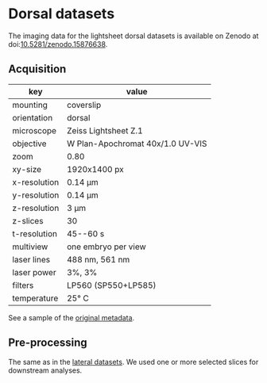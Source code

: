 # Dorsal datasets

The imaging data for the lightsheet dorsal datasets is available on Zenodo at doi:[10.5281/zenodo.15876638](https://doi.org/10.5281/zenodo.15876638).

## Acquisition

| key          | value                            |
| ---          | -----                            |
| mounting     | coverslip                        |
| orientation  | dorsal                           |
| microscope   | Zeiss Lightsheet Z.1             |
| objective    | W Plan-Apochromat 40x/1.0 UV-VIS |
| zoom         | 0.80                             |
| xy-size      | 1920x1400 px                     |
| x-resolution | 0.14 µm                          |
| y-resolution | 0.14 µm                          |
| z-resolution | 3 µm                             |
| z-slices     | 30                               |
| t-resolution | 45--60 s                         |
| multiview    | one embryo per view              |
| laser lines  | 488 nm, 561 nm                   |
| laser power  | 3%, 3%                           |
| filters      | LP560 (SP550+LP585)              |
| temperature  | 25° C                            |

See a sample of the [original metadata](../scripts/OriginalMetadata_Dorsal.txt).

## Pre-processing

The same as in the [lateral datasets](../lateral/README.md).
We used one or more selected slices for downstream analyses.

